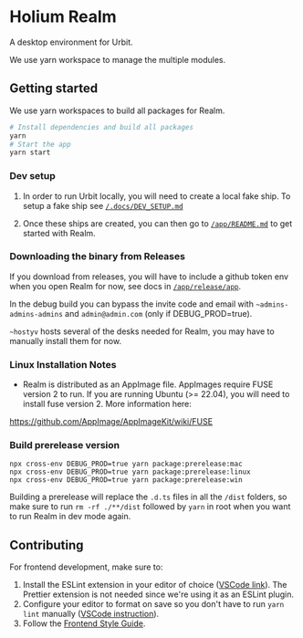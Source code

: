 # Holium Realm

A desktop environment for Urbit.

We use yarn workspace to manage the multiple modules.

## Getting started

We use yarn workspaces to build all packages for Realm.

```zsh
# Install dependencies and build all packages
yarn
# Start the app
yarn start
```

### Dev setup

1. In order to run Urbit locally, you will need to create a local fake ship. To setup a fake ship see [`/.docs/DEV_SETUP.md`](/.docs/DEV_SETUP.md)

2. Once these ships are created, you can then go to [`/app/README.md`](/app/README.md) to get started with Realm.

### Downloading the binary from Releases

If you download from releases, you will have to include a github token env when you open Realm for now, see docs in [`/app/release/app`](https://github.com/holium/realm/tree/main/app/release/app/README.md).

In the debug build you can bypass the invite code and email with `~admins-admins-admins` and `admin@admin.com` (only if DEBUG_PROD=true).

`~hostyv` hosts several of the desks needed for Realm, you may have to manually install them for now.

### Linux Installation Notes

- Realm is distributed as an AppImage file. AppImages require FUSE version 2 to run. If you are running Ubuntu (>= 22.04), you will need to install fuse version 2. More information here:

https://github.com/AppImage/AppImageKit/wiki/FUSE

### Build prerelease version

```
npx cross-env DEBUG_PROD=true yarn package:prerelease:mac
npx cross-env DEBUG_PROD=true yarn package:prerelease:linux
npx cross-env DEBUG_PROD=true yarn package:prerelease:win
```

Building a prerelease will replace the `.d.ts` files in all the `/dist` folders, so make sure to run `rm -rf ./**/dist` followed by `yarn` in root when you want to run Realm in dev mode again.

## Contributing

For frontend development, make sure to:

1. Install the ESLint extension in your editor of choice ([VSCode link](https://marketplace.visualstudio.com/items?itemName=dbaeumer.vscode-eslint)). The Prettier extension is not needed since we're using it as an ESLint plugin.
2. Configure your editor to format on save so you don't have to run `yarn lint` manually ([VSCode instruction](https://code.visualstudio.com/updates/v1_6#_format-on-save)).
3. Follow the [Frontend Style Guide](./.docs/FRONTEND.md).
